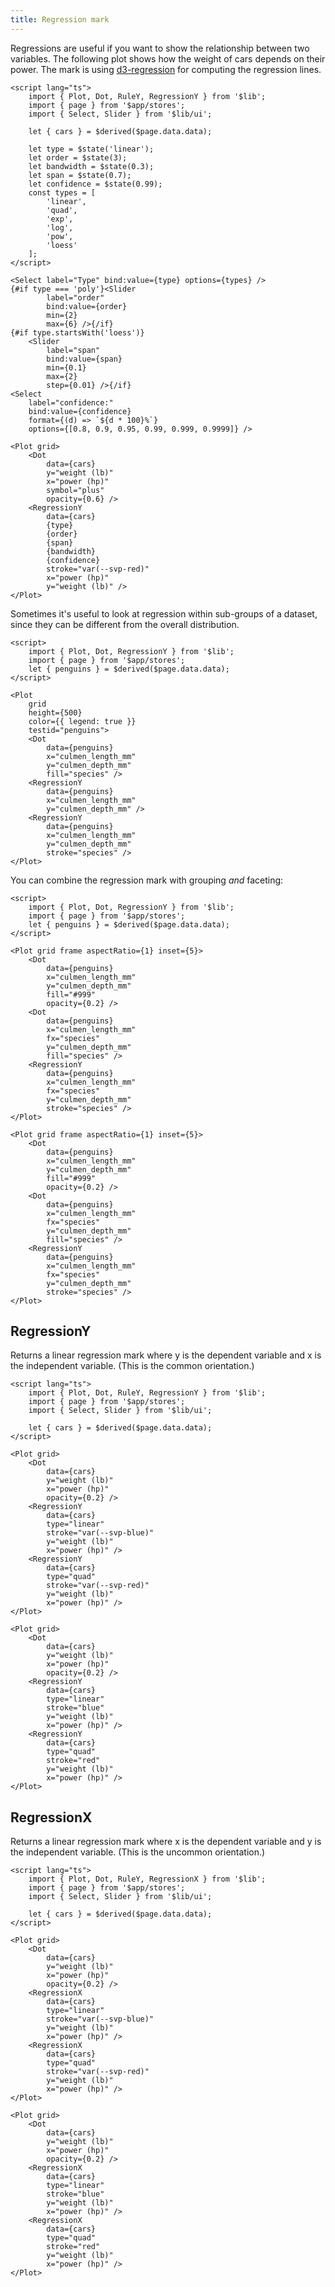 ```yaml
---
title: Regression mark
---
```


Regressions are useful if you want to show the relationship between two variables. The following plot shows how the weight of cars depends on their power. The mark is using [d3-regression](https://github.com/harrystevens/d3-regression) for computing the regression lines.

```svelte live
<script lang="ts">
    import { Plot, Dot, RuleY, RegressionY } from '$lib';
    import { page } from '$app/stores';
    import { Select, Slider } from '$lib/ui';

    let { cars } = $derived($page.data.data);

    let type = $state('linear');
    let order = $state(3);
    let bandwidth = $state(0.3);
    let span = $state(0.7);
    let confidence = $state(0.99);
    const types = [
        'linear',
        'quad',
        'exp',
        'log',
        'pow',
        'loess'
    ];
</script>

<Select label="Type" bind:value={type} options={types} />
{#if type === 'poly'}<Slider
        label="order"
        bind:value={order}
        min={2}
        max={6} />{/if}
{#if type.startsWith('loess')}
    <Slider
        label="span"
        bind:value={span}
        min={0.1}
        max={2}
        step={0.01} />{/if}
<Select
    label="confidence:"
    bind:value={confidence}
    format={(d) => `${d * 100}%`}
    options={[0.8, 0.9, 0.95, 0.99, 0.999, 0.9999]} />

<Plot grid>
    <Dot
        data={cars}
        y="weight (lb)"
        x="power (hp)"
        symbol="plus"
        opacity={0.6} />
    <RegressionY
        data={cars}
        {type}
        {order}
        {span}
        {bandwidth}
        {confidence}
        stroke="var(--svp-red)"
        x="power (hp)"
        y="weight (lb)" />
</Plot>
```

Sometimes it's useful to look at regression within sub-groups of a dataset, since they can be different from the overall distribution.

```svelte live
<script>
    import { Plot, Dot, RegressionY } from '$lib';
    import { page } from '$app/stores';
    let { penguins } = $derived($page.data.data);
</script>

<Plot
    grid
    height={500}
    color={{ legend: true }}
    testid="penguins">
    <Dot
        data={penguins}
        x="culmen_length_mm"
        y="culmen_depth_mm"
        fill="species" />
    <RegressionY
        data={penguins}
        x="culmen_length_mm"
        y="culmen_depth_mm" />
    <RegressionY
        data={penguins}
        x="culmen_length_mm"
        y="culmen_depth_mm"
        stroke="species" />
</Plot>
```

You can combine the regression mark with grouping _and_ faceting:

```svelte live
<script>
    import { Plot, Dot, RegressionY } from '$lib';
    import { page } from '$app/stores';
    let { penguins } = $derived($page.data.data);
</script>

<Plot grid frame aspectRatio={1} inset={5}>
    <Dot
        data={penguins}
        x="culmen_length_mm"
        y="culmen_depth_mm"
        fill="#999"
        opacity={0.2} />
    <Dot
        data={penguins}
        x="culmen_length_mm"
        fx="species"
        y="culmen_depth_mm"
        fill="species" />
    <RegressionY
        data={penguins}
        x="culmen_length_mm"
        fx="species"
        y="culmen_depth_mm"
        stroke="species" />
</Plot>
```

```svelte
<Plot grid frame aspectRatio={1} inset={5}>
    <Dot
        data={penguins}
        x="culmen_length_mm"
        y="culmen_depth_mm"
        fill="#999"
        opacity={0.2} />
    <Dot
        data={penguins}
        x="culmen_length_mm"
        fx="species"
        y="culmen_depth_mm"
        fill="species" />
    <RegressionY
        data={penguins}
        x="culmen_length_mm"
        fx="species"
        y="culmen_depth_mm"
        stroke="species" />
</Plot>
```

## RegressionY

Returns a linear regression mark where y is the dependent variable and x is the independent variable. (This is the common orientation.)

```svelte live
<script lang="ts">
    import { Plot, Dot, RuleY, RegressionY } from '$lib';
    import { page } from '$app/stores';
    import { Select, Slider } from '$lib/ui';

    let { cars } = $derived($page.data.data);
</script>

<Plot grid>
    <Dot
        data={cars}
        y="weight (lb)"
        x="power (hp)"
        opacity={0.2} />
    <RegressionY
        data={cars}
        type="linear"
        stroke="var(--svp-blue)"
        y="weight (lb)"
        x="power (hp)" />
    <RegressionY
        data={cars}
        type="quad"
        stroke="var(--svp-red)"
        y="weight (lb)"
        x="power (hp)" />
</Plot>
```

```svelte
<Plot grid>
    <Dot
        data={cars}
        y="weight (lb)"
        x="power (hp)"
        opacity={0.2} />
    <RegressionY
        data={cars}
        type="linear"
        stroke="blue"
        y="weight (lb)"
        x="power (hp)" />
    <RegressionY
        data={cars}
        type="quad"
        stroke="red"
        y="weight (lb)"
        x="power (hp)" />
</Plot>
```

## RegressionX

Returns a linear regression mark where x is the dependent variable and y is the independent variable. (This is the uncommon orientation.)

```svelte live
<script lang="ts">
    import { Plot, Dot, RuleY, RegressionX } from '$lib';
    import { page } from '$app/stores';
    import { Select, Slider } from '$lib/ui';

    let { cars } = $derived($page.data.data);
</script>

<Plot grid>
    <Dot
        data={cars}
        y="weight (lb)"
        x="power (hp)"
        opacity={0.2} />
    <RegressionX
        data={cars}
        type="linear"
        stroke="var(--svp-blue)"
        y="weight (lb)"
        x="power (hp)" />
    <RegressionX
        data={cars}
        type="quad"
        stroke="var(--svp-red)"
        y="weight (lb)"
        x="power (hp)" />
</Plot>
```

```svelte
<Plot grid>
    <Dot
        data={cars}
        y="weight (lb)"
        x="power (hp)"
        opacity={0.2} />
    <RegressionX
        data={cars}
        type="linear"
        stroke="blue"
        y="weight (lb)"
        x="power (hp)" />
    <RegressionX
        data={cars}
        type="quad"
        stroke="red"
        y="weight (lb)"
        x="power (hp)" />
</Plot>
```
